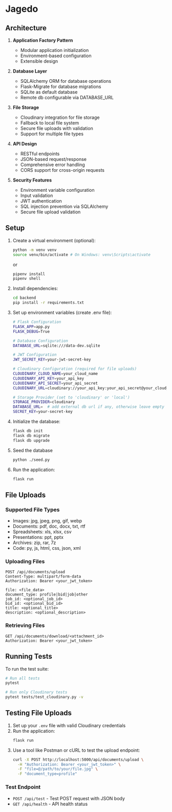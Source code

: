 # Jagedo

## Architecture

1. **Application Factory Pattern**
   - Modular application initialization
   - Environment-based configuration
   - Extensible design

2. **Database Layer**
   - SQLAlchemy ORM for database operations
   - Flask-Migrate for database migrations
   - SQLite as default database 
   - Remote db configurable via DATABASE_URL

3. **File Storage**
   - Cloudinary integration for file storage
   - Fallback to local file system
   - Secure file uploads with validation
   - Support for multiple file types

4. **API Design**
   - RESTful endpoints
   - JSON-based request/response
   - Comprehensive error handling
   - CORS support for cross-origin requests

5. **Security Features**
   - Environment variable configuration
   - Input validation
   - JWT authentication
   - SQL injection prevention via SQLAlchemy
   - Secure file upload validation

## Setup

1. Create a virtual environment (optional):
   ```bash
   python -m venv venv
   source venv/bin/activate # On Windows: venv\Scripts\activate
   ```

   or 

   ```bash
   pipenv install
   pipenv shell
   ```

2. Install dependencies:
   ```bash
   cd backend
   pip install -r requirements.txt
   ```

3. Set up environment variables (create .env file):
   ```bash
   # Flask Configuration
   FLASK_APP=app.py
   FLASK_DEBUG=True
   
   # Database Configuration
   DATABASE_URL=sqlite:///data-dev.sqlite
   
   # JWT Configuration
   JWT_SECRET_KEY=your-jwt-secret-key
   
   # Cloudinary Configuration (required for file uploads)
   CLOUDINARY_CLOUD_NAME=your_cloud_name
   CLOUDINARY_API_KEY=your_api_key
   CLOUDINARY_API_SECRET=your_api_secret
   CLOUDINARY_URL=cloudinary://your_api_key:your_api_secret@your_cloud_name
   
   # Storage Provider (set to 'cloudinary' or 'local')
   STORAGE_PROVIDER=cloudinary
   DATABASE_URL=  # add external db url if any, otherwise leave empty
   SECRET_KEY=your-secret-key
   ```

4. Initialize the database:
   ```bash
   flask db init
   flask db migrate
   flask db upgrade
   ```
5. Seed the database
   ```bash
   python ./seed.py
   ```

6. Run the application:
   ```bash
   flask run
   ```

## File Uploads

### Supported File Types
- Images: jpg, jpeg, png, gif, webp
- Documents: pdf, doc, docx, txt, rtf
- Spreadsheets: xls, xlsx, csv
- Presentations: ppt, pptx
- Archives: zip, rar, 7z
- Code: py, js, html, css, json, xml

### Uploading Files

```http
POST /api/documents/upload
Content-Type: multipart/form-data
Authorization: Bearer <your_jwt_token>

file: <file_data>
document_type: profile|bid|job|other
job_id: <optional_job_id>
bid_id: <optional_bid_id>
title: <optional_title>
description: <optional_description>
```

### Retrieving Files

```http
GET /api/documents/download/<attachment_id>
Authorization: Bearer <your_jwt_token>
```

## Running Tests

To run the test suite:

```bash
# Run all tests
pytest

# Run only Cloudinary tests
pytest tests/test_cloudinary.py -v
```

## Testing File Uploads

1. Set up your `.env` file with valid Cloudinary credentials
2. Run the application:
   ```bash
   flask run
   ```
3. Use a tool like Postman or cURL to test the upload endpoint:
   ```bash
   curl -X POST http://localhost:5000/api/documents/upload \
     -H "Authorization: Bearer <your_jwt_token>" \
     -F "file=@/path/to/your/file.jpg" \
     -F "document_type=profile"
   ```

### Test Endpoint
- `POST /api/test` - Test POST request with JSON body
- `GET /api/health` - API health status
